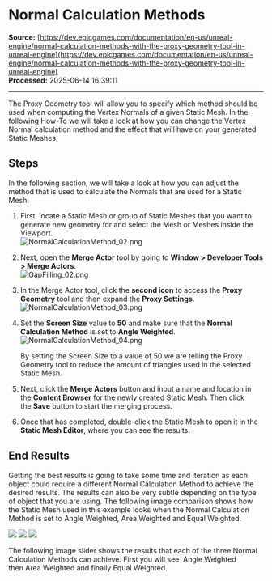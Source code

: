 # Normal Calculation Methods

**Source:** [https://dev.epicgames.com/documentation/en-us/unreal-engine/normal-calculation-methods-with-the-proxy-geometry-tool-in-unreal-engine](https://dev.epicgames.com/documentation/en-us/unreal-engine/normal-calculation-methods-with-the-proxy-geometry-tool-in-unreal-engine)  
**Processed:** 2025-06-14 16:39:11

---

The Proxy Geometry tool will allow you to specify which method should be used when computing the Vertex Normals of a given Static Mesh. In the following How-To we will take a look at how you can change the Vertex Normal calculation method and the effect that will have on your generated Static Meshes.

## Steps

In the following section, we will take a look at how you can adjust the method that is used to calculate the Normals that are used for a Static Mesh.

1.  First, locate a Static Mesh or group of Static Meshes that you want to generate new geometry for and select the Mesh or Meshes inside the Viewport.  
    ![](https://d1iv7db44yhgxn.cloudfront.net/documentation/images/5230fc54-8d11-4cc2-8f03-80f43512e3ad/normalcalculationmethod_02.png "NormalCalculationMethod_02.png")
2.  Next, open the **Merge Actor** tool by going to **Window > Developer Tools > Merge Actors**.  
    ![](https://d1iv7db44yhgxn.cloudfront.net/documentation/images/de0d6991-8878-4a30-807f-3a477fe233c3/gapfilling_02.png "GapFilling_02.png")
3.  In the Merge Actor tool, click the **second icon** to access the **Proxy Geometry** tool and then expand the **Proxy Settings**.  
    ![](https://d1iv7db44yhgxn.cloudfront.net/documentation/images/c6f8fe1b-927a-4e7b-a8ce-b844c47b3373/normalcalculationmethod_03.png "NormalCalculationMethod_03.png")
    
4.  Set the **Screen Size** value to **50** and make sure that the **Normal Calculation Method** is set to **Angle Weighted**.  
    ![](https://d1iv7db44yhgxn.cloudfront.net/documentation/images/2c7624d2-9637-4af5-903c-2dd20dd5f016/normalcalculationmethod_04.png "NormalCalculationMethod_04.png")
    
    By setting the Screen Size to a value of 50 we are telling the Proxy Geometry tool to reduce the amount of triangles used in the selected Static Mesh.
    
5.  Next, click the **Merge Actors** button and input a name and location in the **Content Browser** for the newly created Static Mesh. Then click the **Save** button to start the merging process. 
    
6.  Once that has completed, double-click the Static Mesh to open it in the **Static Mesh Editor**, where you can see the results.

## End Results

Getting the best results is going to take some time and iteration as each object could require a different Normal Calculation Method to achieve the desired results. The results can also be very subtle depending on the type of object that you are using. The following image comparison shows how the Static Mesh used in this example looks when the Normal Calculation Method is set to Angle Weighted, Area Weighted and Equal Weighted.

  ![](https://d1iv7db44yhgxn.cloudfront.net/documentation/images/7ecc3f82-a7a0-422b-b76e-f7c95aa44976/angleweighted.png) ![](https://d1iv7db44yhgxn.cloudfront.net/documentation/images/bdd8c9b8-94fa-4dce-bfc4-bef374435502/areaweighted.png) ![](https://d1iv7db44yhgxn.cloudfront.net/documentation/images/27b3f0e6-600d-42ed-8875-891faced811a/equalweighted.png)

The following image slider shows the results that each of the three Normal Calculation Methods can achieve. First you will see  Angle Weighted then Area Weighted and finally Equal Weighted.